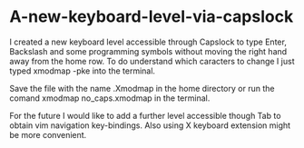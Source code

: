 # A-new-keyboard-level-via-capslock
I created a new keyboard level accessible through Capslock to type Enter, Backslash and some programming symbols without moving the right hand away from the home row.
To do understand which caracters to change I just typed xmodmap -pke into the terminal.

Save the file with the name .Xmodmap in the home directory or run the comand xmodmap no_caps.xmodmap in the terminal.

For the future I would like to add a further level accessible though Tab to obtain vim navigation key-bindings.
Also using X keyboard extension might be more convenient.
